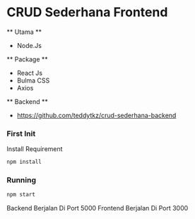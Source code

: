 # CRUD Sederhana Frontend

** Utama **
- Node.Js

** Package **
- React Js
- Bulma CSS
- Axios

** Backend **
- https://github.com/teddytkz/crud-sederhana-backend

### First Init
Install Requirement

```bash
npm install
```

### Running
```bash
npm start
```
Backend Berjalan Di Port 5000
Frontend Berjalan Di Port 3000
